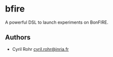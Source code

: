 # bfire
A powerful DSL to launch experiments on BonFIRE.

## Authors
* Cyril Rohr <cyril.rohr@inria.fr>
